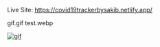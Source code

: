 Live Site:
https://covid19trackerbysakib.netlify.app/

gif.gif
test.webp

<a href="https://ibb.co/fSbPcN0"><img src="https://i.ibb.co/fSbPcN0/gif.gif" alt="gif" border="0"></a>
